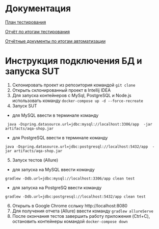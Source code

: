 # Документация
[План тестирования](https://github.com/IrinaVasilenko88/Diploma-QA-11/blob/master/documentation/Plan.md)

[Отчёт по итогам тестирования](https://github.com/IrinaVasilenko88/Diploma-QA-11/blob/master/documentation/%D0%9E%D1%82%D1%87%D1%91%D1%82%20%D0%BF%D0%BE%20%D0%B8%D1%82%D0%BE%D0%B3%D0%B0%D0%BC%20%D1%82%D0%B5%D1%81%D1%82%D0%B8%D1%80%D0%BE%D0%B2%D0%B0%D0%BD%D0%B8%D1%8F.md)

[Отчётные документы по итогам автоматизации]()

# Инструкция подключения БД и запуска SUT
1. Склонировать проект из репозитория командой ``` git clone ```
1. Открыть склонированный проект в Intellij IDEA
1. Для запуска контейнеров с MySql, PostgreSQL и Node.js использовать команду ``` docker-compose up -d --force-recreate ```
1. Запуск SUT
- для MySQL ввести в терминале команду

``` java -Dspring.datasource.url=jdbc:mysql://localhost:3306/app  -jar artifacts/aqa-shop.jar```

- для PostgreSQL ввести в терминале команду

``` java -Dspring.datasource.url=jdbc:postgresql://localhost:5432/app  -jar artifacts/aqa-shop.jar ```

5. Запуск тестов (Allure)
-  для запуска на MySQL ввести команду

``` gradlew -Ddb.url=jdbc:mysql://localhost:3306/app clean test ```

- для запуска на PostgreSQ ввести команду

``` gradlew -Ddb.url=jdbc:postgresql://localhost:5432/app clean test ```

6. Открыть в Google Chrome сслыку http://localhost:8080
7. Для получения отчета (Allure) ввести команду ``` gradlew allureServe ```
8. После окончания тестов завершить работу приложения (Ctrl+C), остановить контейнеры командой ``` docker-compose down ```
